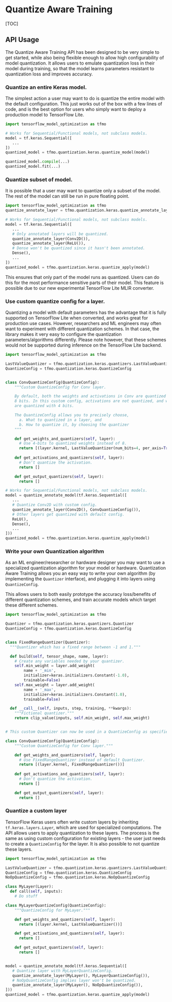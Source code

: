 
# Quantize Aware Training

[TOC]

## API Usage

The Quantize Aware Training API has been designed to be very simple to get
started, while also being flexible enough to allow high configurability of
model quantization. It allows users to emulate quantization loss in their
model during training, so that the model learns parameters resistant to
quantization loss and improves accuracy.

### Quantize an entire Keras model.

The simplest action a user may want to do is quantize the entire model with
the default configuration. This just works out of the box with a few lines
of code, and is the best option for users who simply want to deploy a
production model to TensorFlow Lite.

```python
import tensorflow_model_optimization as tfmo

# Works for Sequential/Functional models, not subclass models.
model = tf.keras.Sequential([
   ...
])
quantized_model = tfmo.quantization.keras.quantize_model(model)

quantized_model.compile(...)
quantized_model.fit(...)
```

### Quantize subset of model.

It is possible that a user may want to quantize only a subset of the model.
The rest of the model can still be run in pure floating point.

```python
import tensorflow_model_optimization as tfmo
quantize_annotate_layer = tfmo.quantization.keras.quantize_annotate_layer

# Works for Sequential/Functional models, not subclass models.
model = tf.keras.Sequential([
   ...
   # Only annotated layers will be quantized.
   quantize_annotate_layer(Conv2D()),
   quantize_annotate_layer(ReLU()),
   # Dense won't be quantized since it hasn't been annotated.
   Dense(),
   ...
])
quantized_model = tfmo.quantization.keras.quantize_apply(model)
```

This ensures that only part of the model runs as quantized. Users can
do this for the most performance sensitive parts of their model.
This feature is possible due to our new experimental TensorFlow Lite MLIR
converter.

### Use custom quantize config for a layer.

Quantizing a model with default parameters has the advantage that it is
fully supported on TensorFlow Lite when converted, and works great for
production use cases. However, researchers and ML engineers may often want to
experiment with different quantization schemes. In that case, the library
makes it very easy to configure the quantization parameters/algorithms
differently. Please note however, that these schemes would not be supported
during inference on the TensorFlow Lite backend.

```python
import tensorflow_model_optimization as tfmo

LastValueQuantizer = tfmo.quantization.keras.quantizers.LastValueQuantizer
QuantizeConfig = tfmo.quantization.keras.QuantizeConfig


class ConvQuantizeConfig(QuantizeConfig):
    """Custom QuantizeConfig for Conv layer.

    By default, both the weights and activations in Conv are quantized with
    8 bits. In this custom config, activations are not quantized, and weights
    are quantized with 4 bits.

    The QuantizeConfig allows you to precisely choose,
      a. What to quantized in a layer, and
      b. How to quantize it, by choosing the quantizer
    """

    def get_weights_and_quantizers(self, layer):
      # Use 4-bits to quantized weights instead of 8.
      return [(layer.kernel, LastValueQuantizer(num_bits=4, per_axis=True))]
    
    def get_activations_and_quantizers(self, layer):
      # Don't quantize the activation.
      return []

    def get_output_quantizers(self, layer):
      return []

# Works for Sequential/Functional models, not subclass models.
model = quantize_annotate_model(tf.keras.Sequential([
   ...
   # Quantize Conv2D with custom config.
   quantize_annotate_layer(Conv2D(), ConvQuantizeConfig()),
   # Other layers get quantized with default config.
   ReLU(),
   Dense(),
   ...
]))
quantized_model = tfmo.quantization.keras.quantize_apply(model)
```

### Write your own Quantization algorithm

As an ML engineer/researcher or hardware designer you may want to use a
specialized quantization algorithm for your model or hardware. Quantization
Aware Training allows you an easy way to write your own algorithm (by
implementing the `Quantizer` interface), and plugging it into layers using
`QuantizeConfig`.

This allows users to both easily prototype the accuracy loss/benefits of
different quantization schemes, and train accurate models which target these
different schemes.

```python
import tensorflow_model_optimization as tfmo

Quantizer = tfmo.quantization.keras.quantizers.Quantizer
QuantizeConfig = tfmo.quantization.keras.QuantizeConfig


class FixedRangeQuantizer(Quantizer):
  """Quantizer which has a fixed range between -1 and 1."""

  def build(self, tensor_shape, name, layer):
    # Create any variables needed by your quantizer.
    self.min_weight = layer.add_weight(
        name + '_min',
        initializer=keras.initializers.Constant(-1.0),
        trainable=False)
    self.max_weight = layer.add_weight(
        name + '_max',
        initializer=keras.initializers.Constant(1.0),
        trainable=False)

  def __call__(self, inputs, step, training, **kwargs):
    """Fictional quantizer."""
    return clip_value(inputs, self.min_weight, self.max_weight)


# This custom Quantizer can now be used in a QuantizeConfig as specified above.

class ConvQuantizeConfig(QuantizeConfig):
    """Custom QuantizeConfig for Conv layer."""

    def get_weights_and_quantizers(self, layer):
      # Use FixedRangeQuantizer instead of default Quantizer.
      return [(layer.kernel, FixedRangeQuantizer())]
    
    def get_activations_and_quantizers(self, layer):
      # Don't quantize the activation.
      return []

    def get_output_quantizers(self, layer):
      return []
```

### Quantize a custom layer

TensorFlow Keras users often write custom layers by inheriting
`tf.keras.layers.Layer`, which are used for specialized computations. The API
allows users to apply quantization to these layers. The process is the same as
using custom configuration for existing layers - the user just needs to create
a `QuantizeConfig` for the layer. It is also possible to not quantize these
layers.

```python
import tensorflow_model_optimization as tfmo

LastValueQuantizer = tfmo.quantization.keras.quantizers.LastValueQuantizer
QuantizeConfig = tfmo.quantization.keras.QuantizeConfig
NoOpQuantizeConfig = tfmo.quantization.keras.NoOpQuantizeConfig

class MyLayer(Layer):
  def call(self, inputs):
    # Do stuff

class MyLayerQuantizeConfig(QuantizeConfig):
    """QuantizeConfig for MyLayer."""

    def get_weights_and_quantizers(self, layer):
      return [(layer.kernel, LastValueQuantizer())]

    def get_activations_and_quantizers(self, layer):
      return []

    def get_output_quantizers(self, layer):
      return []


model = quantize_annotate_model(tf.keras.Sequential([
   # Quantize layer with MyLayerQuantizeConfig.
   quantize_annotate_layer(MyLayer(), MyLayerQuantizeConfig()),
   # NoOpQuantizeConfig implies layer won't be quantized.
   quantize_annotate_layer(MyLayer(), NoOpQuantizeConfig()),
]))
quantized_model = tfmo.quantization.keras.quantize_apply(model)
```
